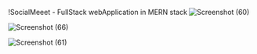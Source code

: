 !SocialMeeet - FullStack webApplication in MERN stack
![Screenshot (60)](https://github.com/PABITRA34/BigMart-Sales-Prediction-using-Machine-Learning/assets/98800533/8fda49a8-8326-4cc2-8363-bac2d27d54fc)

![Screenshot (66)](https://github.com/PABITRA34/BigMart-Sales-Prediction-using-Machine-Learning/assets/98800533/f961fe9a-7b9b-4e15-96ff-f834715c647a)


![Screenshot (61)](https://github.com/PABITRA34/BigMart-Sales-Prediction-using-Machine-Learning/assets/98800533/3f53b6b6-3bb1-45d9-bef6-e378de278c4c)



